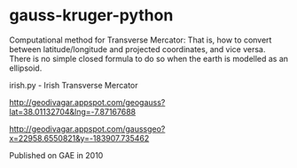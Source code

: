 # gauss-kruger-python


Computational method for Transverse Mercator: 
That is, how to convert between latitude/longitude and projected coordinates, and vice versa. 
There is no simple closed formula to do so when the earth is modelled as an ellipsoid.

irish.py - Irish Transverse Mercator 



http://geodivagar.appspot.com/geogauss?lat=38.01132704&lng=-7.87167688


http://geodivagar.appspot.com/gaussgeo?x=22958.6550821&y=-183907.735462


Published on GAE in 2010

